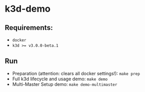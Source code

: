 # k3d-demo

## Requirements:

- `docker`
- `k3d >= v3.0.0-beta.1`

## Run

- Preparation (attention: clears all docker settings!): `make prep`
- Full k3d lifecycle and usage demo: `make demo`
- Multi-Master Setup demo: `make demo-multimaster`
